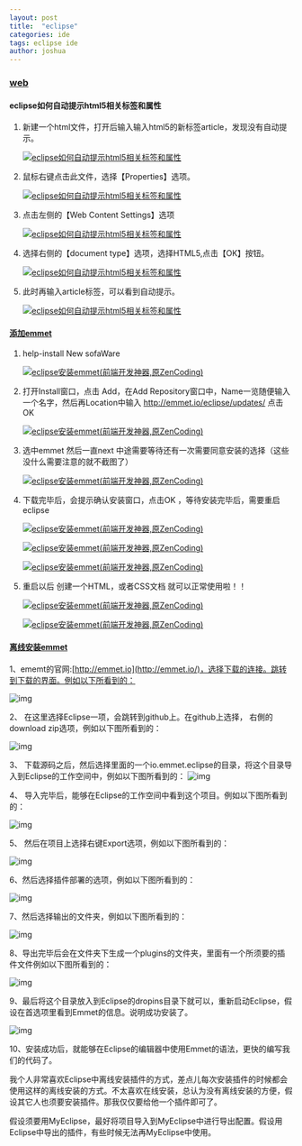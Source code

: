 ```yaml
---
layout: post
title:  "eclipse"
categories: ide
tags: eclipse ide
author: joshua
---
```


### [web](https://jingyan.baidu.com/article/6181c3e087967a152ff1536a.html)

#### eclipse如何自动提示html5相关标签和属性

1. 新建一个html文件，打开后输入输入html5的新标签article，发现没有自动提示。

   [![eclipse如何自动提示html5相关标签和属性](https://imgsa.baidu.com/exp/w=500/sign=bd738aa1fdf2b211e42e854efa816511/e61190ef76c6a7ef635044f4fbfaaf51f2de66ea.jpg)](http://jingyan.baidu.com/album/6181c3e087967a152ff1536a.html?picindex=2)

2. 鼠标右键点击此文件，选择【Properties】选项。

   [![eclipse如何自动提示html5相关标签和属性](https://imgsa.baidu.com/exp/w=500/sign=75520af40f24ab18e016e13705fbe69a/4b90f603738da9771e2669f9b651f8198718e3d3.jpg)](http://jingyan.baidu.com/album/6181c3e087967a152ff1536a.html?picindex=3)

3. 点击左侧的【Web Content Settings】选项

   [![eclipse如何自动提示html5相关标签和属性](https://imgsa.baidu.com/exp/w=500/sign=85942bfdb8096b6381195e503c318733/96dda144ad3459823d6509400af431adcaef8471.jpg)](http://jingyan.baidu.com/album/6181c3e087967a152ff1536a.html?picindex=4)

4. 选择右侧的【document type】选项，选择HTML5,点击【OK】按钮。

   [![eclipse如何自动提示html5相关标签和属性](https://imgsa.baidu.com/exp/w=500/sign=b96c0ec82e34349b74066e85f9eb1521/7dd98d1001e93901bd7e62ec7dec54e737d196e0.jpg)](http://jingyan.baidu.com/album/6181c3e087967a152ff1536a.html?picindex=5)

5. 此时再输入article标签，可以看到自动提示。

   [![eclipse如何自动提示html5相关标签和属性](https://imgsa.baidu.com/exp/w=500/sign=23896a9ccc8065387beaa413a7dca115/cf1b9d16fdfaaf5143446e6d8a5494eef11f7ab9.jpg)](http://jingyan.baidu.com/album/6181c3e087967a152ff1536a.html?picindex=6)



#### [添加emmet](https://jingyan.baidu.com/article/d713063507e72313fdf475ff.html)

1. help-install New sofaWare

   [![eclipse安装emmet(前端开发神器,原ZenCoding)](https://imgsa.baidu.com/exp/w=500/sign=98853815d358ccbf1bbcb53a29d9bcd4/d788d43f8794a4c25645768c0cf41bd5ad6e3936.jpg)](http://jingyan.baidu.com/album/d713063507e72313fdf475ff.html?picindex=2)

2. 打开Install窗口，点击 Add，在Add Repository窗口中，Name一览随便输入一个名字，然后再Location中输入 http://emmet.io/eclipse/updates/ 点击OK

   [![eclipse安装emmet(前端开发神器,原ZenCoding)](https://imgsa.baidu.com/exp/w=500/sign=6adb13d241a98226b8c12b27ba83b97a/0bd162d9f2d3572c90c00d7b8813632762d0c373.jpg)](http://jingyan.baidu.com/album/d713063507e72313fdf475ff.html?picindex=3)

3. 选中emmet 然后一直next 中途需要等待还有一次需要同意安装的选择（这些没什么需要注意的就不截图了）

   [![eclipse安装emmet(前端开发神器,原ZenCoding)](https://imgsa.baidu.com/exp/w=500/sign=a891755fa586c91708035239f93c70c6/962bd40735fae6cd46d23ac60db30f2442a70f36.jpg)](http://jingyan.baidu.com/album/d713063507e72313fdf475ff.html?picindex=4)

4. 下载完毕后，会提示确认安装窗口，点击OK ，等待安装完毕后，需要重启eclipse

   [![eclipse安装emmet(前端开发神器,原ZenCoding)](https://imgsa.baidu.com/exp/w=500/sign=3f4e5c8e8418367aad897fdd1e728b68/279759ee3d6d55fb3de4e7816f224f4a20a4dd73.jpg)](http://jingyan.baidu.com/album/d713063507e72313fdf475ff.html?picindex=5)

   [![eclipse安装emmet(前端开发神器,原ZenCoding)](https://imgsa.baidu.com/exp/w=500/sign=bb6c2f43b11c8701d6b6b2e6177e9e6e/6c224f4a20a446239ce834c59a22720e0cf3d773.jpg)](http://jingyan.baidu.com/album/d713063507e72313fdf475ff.html?picindex=6)

   [![eclipse安装emmet(前端开发神器,原ZenCoding)](https://imgsa.baidu.com/exp/w=500/sign=39d0e387bb12c8fcb4f3f6cdcc0292b4/72f082025aafa40f00a05f7aa964034f78f01936.jpg)](http://jingyan.baidu.com/album/d713063507e72313fdf475ff.html?picindex=7)

5. 重启以后 创建一个HTML，或者CSS文档 就可以正常使用啦！！

   [![eclipse安装emmet(前端开发神器,原ZenCoding)](https://imgsa.baidu.com/exp/w=500/sign=e96f9fbe2ff5e0feee1889016c6134e5/6609c93d70cf3bc7864d5d4bd300baa1cc112ac3.jpg)](http://jingyan.baidu.com/album/d713063507e72313fdf475ff.html?picindex=8)

   [![eclipse安装emmet(前端开发神器,原ZenCoding)](https://imgsa.baidu.com/exp/w=500/sign=8b05d55839c79f3d8fe1e4308aa0cdbc/0eb30f2442a7d9338aad74d4af4bd11373f0010b.jpg)](http://jingyan.baidu.com/album/d713063507e72313fdf475ff.html?picindex=9)



#### [离线安装emmet](https://www.cnblogs.com/lxjshuju/p/7136420.html)

1、ememt的官网:[http://emmet.io](http://emmet.io/)，选择下载的连接。跳转到下载的界面。例如以下所看到的：

![img](http://img.blog.csdn.net/20150623105621689?watermark/2/text/aHR0cDovL2Jsb2cuY3Nkbi5uZXQvbG9uZ3l1aG9tZQ==/font/5a6L5L2T/fontsize/400/fill/I0JBQkFCMA==/dissolve/70/gravity/Center)

2、 在这里选择Eclipse一项，会跳转到github上。在github上选择， 右側的download zip选项，例如以下图所看到的：

![img](http://img.blog.csdn.net/20150623105637579?watermark/2/text/aHR0cDovL2Jsb2cuY3Nkbi5uZXQvbG9uZ3l1aG9tZQ==/font/5a6L5L2T/fontsize/400/fill/I0JBQkFCMA==/dissolve/70/gravity/Center)

3、 下载源码之后，然后选择里面的一个io.emmet.eclipse的目录，将这个目录导入到Eclipse的工作空间中，例如以下图所看到的：
![img](http://img.blog.csdn.net/20150623105655500?watermark/2/text/aHR0cDovL2Jsb2cuY3Nkbi5uZXQvbG9uZ3l1aG9tZQ==/font/5a6L5L2T/fontsize/400/fill/I0JBQkFCMA==/dissolve/70/gravity/Center)

4、 导入完毕后，能够在Eclipse的工作空间中看到这个项目。例如以下图所看到的：

![img](http://img.blog.csdn.net/20150623105716084?watermark/2/text/aHR0cDovL2Jsb2cuY3Nkbi5uZXQvbG9uZ3l1aG9tZQ==/font/5a6L5L2T/fontsize/400/fill/I0JBQkFCMA==/dissolve/70/gravity/Center)



5、 然后在项目上选择右键Export选项，例如以下图所看到的：

![img](http://img.blog.csdn.net/20150623105737395?watermark/2/text/aHR0cDovL2Jsb2cuY3Nkbi5uZXQvbG9uZ3l1aG9tZQ==/font/5a6L5L2T/fontsize/400/fill/I0JBQkFCMA==/dissolve/70/gravity/Center)



6、然后选择插件部署的选项，例如以下图所看到的：

![img](http://img.blog.csdn.net/20150623105754611?watermark/2/text/aHR0cDovL2Jsb2cuY3Nkbi5uZXQvbG9uZ3l1aG9tZQ==/font/5a6L5L2T/fontsize/400/fill/I0JBQkFCMA==/dissolve/70/gravity/Center)



7、然后选择输出的文件夹，例如以下图所看到的：

![img](http://img.blog.csdn.net/20150623105812838?watermark/2/text/aHR0cDovL2Jsb2cuY3Nkbi5uZXQvbG9uZ3l1aG9tZQ==/font/5a6L5L2T/fontsize/400/fill/I0JBQkFCMA==/dissolve/70/gravity/Center)



8、导出完毕后会在文件夹下生成一个plugins的文件夹，里面有一个所须要的插件文件例如以下图所看到的：

![img](http://img.blog.csdn.net/20150623105828239?%3C/p%3E%3Cp%3Ewatermark/2/text/aHR0cDovL2Jsb2cuY3Nkbi5uZXQvbG9uZ3l1aG9tZQ==/font/5a6L5L2T/fontsize/400/fill/I0JBQkFCMA==/dissolve/70/gravity/Center)



9、最后将这个目录放入到Eclipse的dropins目录下就可以，重新启动Eclipse，假设在首选项里看到Emmet的信息。说明成功安装了。

![img](http://img.blog.csdn.net/20150623105847478?watermark/2/text/aHR0cDovL2Jsb2cuY3Nkbi5uZXQvbG9uZ3l1aG9tZQ==/font/5a6L5L2T/fontsize/400/fill/I0JBQkFCMA==/dissolve/70/gravity/Center)



10、安装成功后，就能够在Eclipse的编辑器中使用Emmet的语法，更快的编写我们的代码了。

我个人非常喜欢Eclipse中离线安装插件的方式，差点儿每次安装插件的时候都会使用这样的离线安装的方式。不太喜欢在线安装，总认为没有离线安装的方便，假设其它人也须要安装插件。那我仅仅要给他一个插件即可了。



假设须要用MyEclipse，最好将项目导入到MyEclipse中进行导出配置。假设用Eclipse中导出的插件，有些时候无法再MyEclipse中使用。
